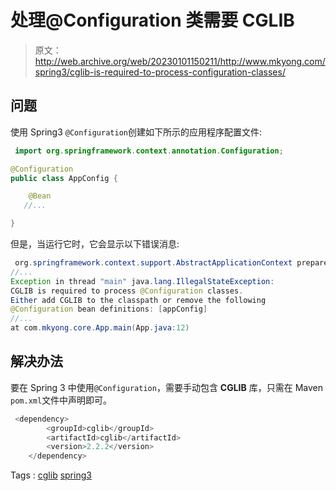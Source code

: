 # 处理@Configuration 类需要 CGLIB

> 原文：<http://web.archive.org/web/20230101150211/http://www.mkyong.com/spring3/cglib-is-required-to-process-configuration-classes/>

## 问题

使用 Spring3 `@Configuration`创建如下所示的应用程序配置文件:

```java
 import org.springframework.context.annotation.Configuration;

@Configuration
public class AppConfig {

	@Bean
   //...

} 
```

但是，当运行它时，它会显示以下错误消息:

```java
 org.springframework.context.support.AbstractApplicationContext prepareRefresh
//...
Exception in thread "main" java.lang.IllegalStateException: 
CGLIB is required to process @Configuration classes. 
Either add CGLIB to the classpath or remove the following 
@Configuration bean definitions: [appConfig]
//...
at com.mkyong.core.App.main(App.java:12) 
```

## 解决办法

要在 Spring 3 中使用`@Configuration`，需要手动包含 **CGLIB** 库，只需在 Maven `pom.xml`文件中声明即可。

```java
 <dependency>
		<groupId>cglib</groupId>
		<artifactId>cglib</artifactId>
		<version>2.2.2</version>
	</dependency> 
```

Tags : [cglib](http://web.archive.org/web/20200616173123/https://mkyong.com/tag/cglib/) [spring3](http://web.archive.org/web/20200616173123/https://mkyong.com/tag/spring3/)<input type="hidden" id="mkyong-current-postId" value="9324">